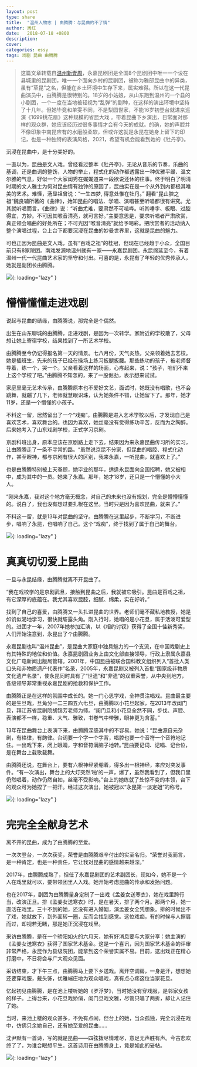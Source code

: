 ```yaml
---
layout: post
type: share
title:  "温州人物志 | 由腾腾：与昆曲的不了情"
author: 周红
date:   2018-07-18 +0800
description: 
cover: 
categories: essy
tags: 戏剧 昆曲 由腾腾
---
```


> 这篇文章转载自[温州新壹周](https://mp.weixin.qq.com/s/ebaR-W3PGcE51VUVXfe48g)，永嘉昆剧团是全国8个昆剧团中唯一一个设在县城里的昆剧团，唯一一个面向乡村的昆剧团，被称为雅部昆曲中的异类，虽有“草昆”之名，但能在乡土环境中生存下来，属实难得。所以在这一代昆曲演员中，由腾腾是很特别的。18岁的小姑娘，从山东跑到温州的一个县的小剧团，一个一度在当地被轻视为“乱弹”的剧种，在这样的演出环境中坚持了十几年。但她毕竟和单雯不同，不是梨园世家，不能16岁初登台就进京巡演《1699桃花扇》这种规模的省昆大戏 。带着昆曲下乡演出，日常面对那样的观众群，她应该经历过很多事情才会有今天的成就。的确，她的声腔并不像印象中南昆应有的水磨般柔软，但或许这就是永昆在她身上留下的印记，也是一种独特的表演风格，2021，希望有机会能看到她的《牡丹亭》。

沉浸在昆曲中，是十分美好的。

一直以为，昆曲是文人戏。曾经看过整本《牡丹亭》，无论从音乐的节奏，乐曲的基调，还是曲词的整饬，人物的举止，程式化的动作都透露出一种优雅平缓、温文尔雅的气息，好似一个大家闺秀在娓娓道来一段欲说还休的往事。终于明白了明清时期的文人雅士为何对昆曲情有独钟的原因了，昆曲实在是一个从外到内都极其唯美的艺术。难怪，汤显祖曾说：“一生四梦, 得意处惟在牡丹。”
翻看“昆山腔之祖”魏良辅所著的《曲律》，始知昆曲的唱法、学唱、演唱甚至听唱都很有讲究。尤其就听唱而言，《曲律》说：“听曲尤难，要肃然不可喧哗。听其唾字、板眼、过腔得宜，方妙。不可因其喉音清亮，就可言好。”主要意思是，要求听唱者严肃欣赏，真正领会唱曲的好处所在；不可光因“喉音清亮”就给予喝彩。把欣赏者的活动纳入整个演唱过程，台上台下都要沉浸在昆曲的妙曼世界里，这就是昆曲的魅力。

可也正因为昆曲是文人戏，虽有“百戏之祖”的桂冠，但现在已经趋于小众，全国目前只有8家院团。南戏发源地温州就有一家——永嘉昆剧团。永昆绵延至今，有着温州一代一代昆曲艺术家的坚守和付出。可喜的是，永昆有了年轻的优秀传承人，她就是副团长由腾腾。

![](https://apqx.oss-cn-hangzhou.aliyuncs.com/blog/pic/youtengteng_01.webp){: loading="lazy" }

# 懵懵懂懂走进戏剧

说起与昆曲的结缘，由腾腾说，那完全是个偶然。

出生在山东聊城的由腾腾，走进戏剧，是因为一次转学。家附近的学校散了，父母想让她上寄宿学校，结果找到了一所艺术学校。

由腾腾至今仍记得报名第一天的情景。七八月份，天气炎热，父亲领着她去艺校。她是插班生，先来的孩子已经在操场上练习扳腿扳腰。那些练功的孩子，被老师督导着，练一个，哭一个。父亲看着这样的场面，心疼起来，说：“孩子，咱们不来上这个学校了吧。”由腾腾不知怎的，来了一股倔劲，表示想来试试。

家庭里毫无艺术传承，由腾腾原本也不爱好文艺，面试时，她既没有唱歌，也不会跳舞，就蹦了几下，老师就慧眼识珠，认为她条件不错，让她留下了。那年，她才11岁，还是一个懵懂的小孩子。

不料这一留，居然留出了一个“戏痴”。由腾腾是进入艺术学校以后，才发现自己是喜欢艺术，喜欢舞台的。也因为喜欢，她丝毫没有觉得练功辛苦，反而为之陶醉。后来她考入了山东戏剧学校，正式学习京剧。

京剧科班出身，原本应该在京剧路上走下去，结果因为来永嘉昆曲传习所的实习，让由腾腾走了一条不寻常的路。“虽然说京昆不分家，但昆曲的唱腔、程式化动作，甚至眼神，都与京剧有很大的区别，我来永嘉，一听昆曲，就喜欢上了。”

也是由腾腾特别被上天眷顾，她毕业的那年，适逢永昆面向全国招聘，她又被相中，成为其中的一员。她来了永嘉。那年，她才18岁，还只是一个懵懂的小大人。

“刚来永嘉，我对这个地方毫无概念，对自己的未来也没有规划，完全是懵懵懂懂的。说白了，我也没有想过要扎根在这里。当时只是因为喜欢昆曲，就来了。”

不料这一留，就是13年对昆曲的坚守。由腾腾在这里起步，不断学习，不断进步，唱响了永昆，也唱响了自己。这个“戏痴”，终于找到了属于自己的舞台。

![](https://apqx.oss-cn-hangzhou.aliyuncs.com/blog/pic/youtengteng_02.webp){: loading="lazy" }

# 真真切切爱上昆曲

一旦与永昆结缘，由腾腾就离不开昆曲了。

“我在戏校学的是京剧武旦，接触到昆曲之后，我就被它吸引。昆曲是百戏之祖，有它深厚的底蕴在。我尤其喜欢昆腔，细腻、绵柔，实在好听。”

找到了自己的喜爱，由腾腾又一头扎进昆曲的世界。老师们毫不藏私地教授，她是如饥似渴地学习，很快就崭露头角。刚入行时，她唱的是小花旦，属于活泼可爱型的。进团才一年，2007年她参加汇演，以《相约讨钗》获得了全国十佳新秀奖，人们开始注意到，永昆出了个由腾腾。

永嘉昆剧也叫“温州昆曲”，是昆曲大家庭中独具魅力的一个支流，在中国戏剧史上有其特殊的地位和价值。永嘉昆剧团业务上由文化部直接领导，行政上隶属永嘉县文化广电新闻出版局管辖。2001年，中国昆曲被联合国科教文组织列入“首批人类口头和非物质遗产代表作”名录，2005年，永嘉昆剧又被列入首批“国家级非物质文化遗产名录”，使永昆同时具有了“世遗”和“非遗”的双重荣誉，从中央到地方，各级领导非常重视永嘉昆剧的抢救和保护工作。

由腾腾正是在这样的氛围中成长的。她一门心思学戏，全神贯注唱戏。昆曲最主要的是生旦戏，旦角分一二三四五六七旦，由腾腾以小花旦起家，在2013年改闺门旦，拜江苏省昆剧院胡锦芳老师为师。“闺门旦和小花旦全然不同，步伐、声腔、表演都不一样，稳重、大气、雅致，书卷气中带雅，眼神更为含蓄。”

13年在昆曲舞台上表演下来，由腾腾深感其中的不容易。她说：“昆曲源自元杂剧，有格律，有韵律。台词要一个字一个字背，唱腔也要一个音符一个音符地记住。一出戏下来，闭上眼睛，字和音符满脑子地转。”昆曲要记词、记唱、记台位，是在舞台上载歌载舞。

由腾腾还说，在舞台上，要有六根神经紧绷着，得多出一根神经，来应对突发事件。“有一次演出，舞台上的大灯突然‘啪’的一声，爆了，虽然我看到了，但我口里仍然唱着，动作仍然自如，丝毫不受影响。”台上的她练就了处惊不变的本领，台下的观众可为她捏了一把汗。经过这次演出，她被冠以“永昆第一淡定姐”的称号。

![](https://apqx.oss-cn-hangzhou.aliyuncs.com/blog/pic/youtengteng_03.webp){: loading="lazy" }

# 完完全全献身艺术

离不开的昆曲，成为了由腾腾的至爱。

一次次登台，一次次获奖，荣誉是由腾腾艰辛付出的实至名归。“荣誉对我而言，是一种肯定，也是一种责任，它让我对昆曲的感情越来越深。”

2017年，由腾腾成熟了，担任了永嘉昆剧团的艺术副团长，现如今，她不是一个人在戏里就可以，要带领团里人入戏。她开始考虑昆曲的传承和发扬问题。

也在2017年，剧团为由腾腾量身定制了一出戏《孟姜女送寒衣》，她在戏里跨行当，改演正旦。排《孟姜女送寒衣》时，是在暑天，排了两个月。那两个月，她一直活在戏里。三十不到的她，还没有进入婚姻，演孟姜女全凭想象。排的时候出不了戏，她就放下，到外面转一圈，反而会找到感觉。这位戏痴，有的时候与人擦肩而过，却视若无睹，那是她正沉浸在戏里。

采访由腾腾，是在一个骄阳如火的六月天，她有好消息要与大家分享：她主演的《孟姜女送寒衣》获得了国家艺术基金。这是一个喜讯，因为国家艺术基金的评审非常严格，永昆作为县级院团，能拿到这个荣誉实属不易。目前，这出戏正在精心打磨中，不日将会与广大观众见面。

采访结束，才下午三点，由腾腾马上要下乡送戏。离开空调房，一身是汗，想想她还要穿戏服，戴头饰，优雅端庄地为观众唱戏，真有点心疼这位当家花旦。

忆起初见由腾腾，是在池上楼听她的《罗浮梦》，当时她没有穿戏服，是邻家女孩的样子。上得台来，小花旦戏娇俏，闺门旦戏文雅，尽管只唱了两折，却让人记住了她。

当时，来池上楼的观众甚多，不免有点闹，但台上的她，当众孤独，完全沉浸在戏中，仿佛只余她自己，还有她至爱的昆曲……

沈尹默有一首诗，写的就是昆曲——四弦拨尽情难尽，意足无声胜有声。今古悲欢终了了，为谁合眼想平生。这首诗用在由腾腾身上，竟是如此的妥帖。

![](https://apqx.oss-cn-hangzhou.aliyuncs.com/blog/pic/youtengteng_04.webp){: loading="lazy" }